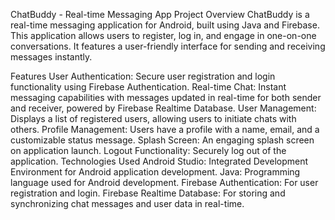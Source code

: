 ChatBuddy - Real-time Messaging App
Project Overview
ChatBuddy is a real-time messaging application for Android, built using Java and Firebase. This application allows users to register, log in, and engage in one-on-one conversations. It features a user-friendly interface for sending and receiving messages instantly.

Features
User Authentication: Secure user registration and login functionality using Firebase Authentication.
Real-time Chat: Instant messaging capabilities with messages updated in real-time for both sender and receiver, powered by Firebase Realtime Database.
User Management: Displays a list of registered users, allowing users to initiate chats with others.
Profile Management: Users have a profile with a name, email, and a customizable status message.
Splash Screen: An engaging splash screen on application launch.
Logout Functionality: Securely log out of the application.
Technologies Used
Android Studio: Integrated Development Environment for Android application development.
Java: Programming language used for Android development.
Firebase Authentication: For user registration and login.
Firebase Realtime Database: For storing and synchronizing chat messages and user data in real-time.
